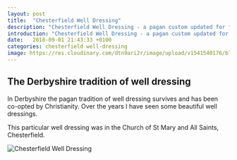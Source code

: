 ```yaml
---
layout: post
title:  "Chesterfield Well Dressing"
description: "Chesterfield Well Dressing - a pagan custom updated for faith in a modern age"
introduction: "Chesterfield Well Dressing - a pagan custom updated for faith in a modern age"
date:   2018-09-01 21:43:33 +0100
categories: chesterfield well-dressing
image: https://res.cloudinary.com/dtn9ari2r/image/upload/v1541540176/blog/20180907_130121223_iOS.jpg 
---
```

<h2>The Derbyshire tradition of well dressing</h2>
<p>In Derbyshire the pagan tradition of well dressing survives and has been co-opted by Christianity. Over the years I have seen some beautiful well dressings.</p>
<p>This particular well dressing was in the Church of St Mary and All Saints, Chesterfield.</p>
<img class="img-fluid" src="https://res.cloudinary.com/dtn9ari2r/image/upload/v1541540176/blog/20180907_130121223_iOS.jpg" alt="Chesterfield Well Dressing" >